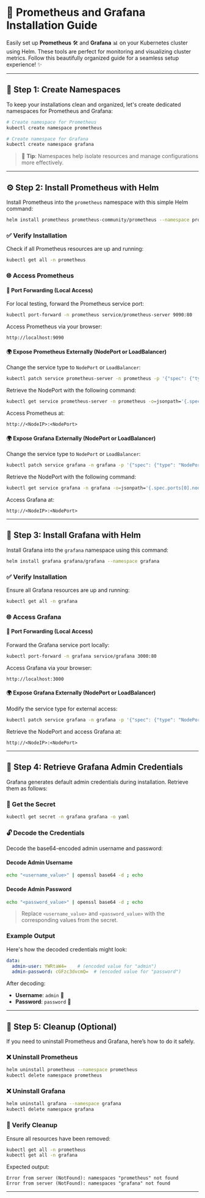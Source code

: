 # 🚀 Prometheus and Grafana Installation Guide

Easily set up **Prometheus** 🛠️ and **Grafana** 📊 on your Kubernetes cluster using Helm. These tools are perfect for monitoring and visualizing cluster metrics. Follow this beautifully organized guide for a seamless setup experience! ✨

---

## 🌟 Step 1: Create Namespaces

To keep your installations clean and organized, let's create dedicated namespaces for Prometheus and Grafana:

```bash
# Create namespace for Prometheus
kubectl create namespace prometheus

# Create namespace for Grafana
kubectl create namespace grafana
```

> 🎯 **Tip**: Namespaces help isolate resources and manage configurations more effectively.

---

## ⚙️ Step 2: Install Prometheus with Helm

Install Prometheus into the `prometheus` namespace with this simple Helm command:

```bash
helm install prometheus prometheus-community/prometheus --namespace prometheus
```

### ✅ Verify Installation

Check if all Prometheus resources are up and running:

```bash
kubectl get all -n prometheus
```

### 🌐 Access Prometheus

#### 🔄 Port Forwarding (Local Access)

For local testing, forward the Prometheus service port:

```bash
kubectl port-forward -n prometheus service/prometheus-server 9090:80
```

Access Prometheus via your browser:

```
http://localhost:9090
```


#### 🌍 Expose Prometheus Externally (NodePort or LoadBalancer)

Change the service type to `NodePort` or `LoadBalancer`:

```bash
kubectl patch service prometheus-server -n prometheus -p '{"spec": {"type": "NodePort"}}'
```

Retrieve the NodePort with the following command:

```bash
kubectl get service prometheus-server -n prometheus -o=jsonpath='{.spec.ports[0].nodePort}'
```

Access Prometheus at:

```
http://<NodeIP>:<NodePort>
```

#### 🌍 Expose Grafana Externally (NodePort or LoadBalancer)

Change the service type to `NodePort` or `LoadBalancer`:

```bash
kubectl patch service grafana -n grafana -p '{"spec": {"type": "NodePort"}}'
```

Retrieve the NodePort with the following command:

```bash
kubectl get service grafana -n grafana -o=jsonpath='{.spec.ports[0].nodePort}'
```

Access Grafana at:

```
http://<NodeIP>:<NodePort>
```


---

## 🎨 Step 3: Install Grafana with Helm

Install Grafana into the `grafana` namespace using this command:

```bash
helm install grafana grafana/grafana --namespace grafana
```

### ✅ Verify Installation

Ensure all Grafana resources are up and running:

```bash
kubectl get all -n grafana
```

### 🌐 Access Grafana

#### 🔄 Port Forwarding (Local Access)

Forward the Grafana service port locally:

```bash
kubectl port-forward -n grafana service/grafana 3000:80
```

Access Grafana via your browser:

```
http://localhost:3000
```

#### 🌍 Expose Grafana Externally (NodePort or LoadBalancer)

Modify the service type for external access:

```bash
kubectl patch service grafana -n grafana -p '{"spec": {"type": "NodePort"}}'
```

Retrieve the NodePort and access Grafana at:

```
http://<NodeIP>:<NodePort>
```

---

## 🔑 Step 4: Retrieve Grafana Admin Credentials

Grafana generates default admin credentials during installation. Retrieve them as follows:

### 📝 Get the Secret

```bash
kubectl get secret -n grafana grafana -o yaml
```

### 🔓 Decode the Credentials

Decode the base64-encoded admin username and password:

#### Decode Admin Username

```bash
echo "<username_value>" | openssl base64 -d ; echo
```

#### Decode Admin Password

```bash
echo "<password_value>" | openssl base64 -d ; echo
```

> Replace `<username_value>` and `<password_value>` with the corresponding values from the secret.

### Example Output

Here's how the decoded credentials might look:

```yaml
data:
  admin-user: YWRtaW4=    # (encoded value for "admin")
  admin-password: cGFzc3dvcmQ=  # (encoded value for "password")
```

After decoding:

- **Username**: `admin` 👤
- **Password**: `password` 🔐

---

## 🧹 Step 5: Cleanup (Optional)

If you need to uninstall Prometheus and Grafana, here’s how to do it safely.

### ❌ Uninstall Prometheus

```bash
helm uninstall prometheus --namespace prometheus
kubectl delete namespace prometheus
```

### ❌ Uninstall Grafana

```bash
helm uninstall grafana --namespace grafana
kubectl delete namespace grafana
```

### 🧪 Verify Cleanup

Ensure all resources have been removed:

```bash
kubectl get all -n prometheus
kubectl get all -n grafana
```

Expected output:

```
Error from server (NotFound): namespaces "prometheus" not found
Error from server (NotFound): namespaces "grafana" not found
```

---

